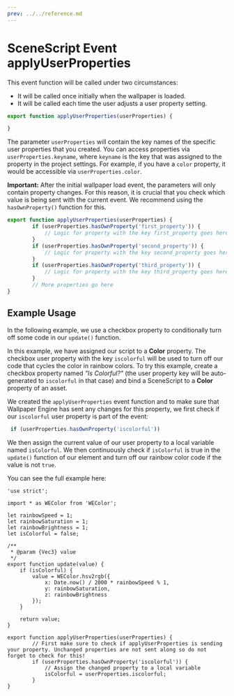 ```yaml
---
prev: ../../reference.md
---
```


# SceneScript Event applyUserProperties

This event function will be called under two circumstances:

* It will be called once initially when the wallpaper is loaded.
* It will be called each time the user adjusts a user property setting.

```js
export function applyUserProperties(userProperties) {

}
```

The parameter `userProperties` will contain the key names of the specific user properties that you created. You can access properties via `userProperties.keyname`, where `keyname` is the key that was assigned to the property in the project settings. For example, if you have a `color` property, it would be accessible via `userProperties.color`.

**Important:** After the initial wallpaper load event, the parameters will only contain property changes. For this reason, it is crucial that you check which value is being sent with the current event. We recommend using the `hasOwnProperty()` function for this.

```js
export function applyUserProperties(userProperties) {
        if (userProperties.hasOwnProperty('first_property')) {
            // Logic for property with the key first_property goes here
        }
        if (userProperties.hasOwnProperty('second_property')) {
            // Logic for property with the key second_property goes here
        }
        if (userProperties.hasOwnProperty('third_property')) {
            // Logic for property with the key third_property goes here
        }
        // More properties go here
}
```

## Example Usage

In the following example, we use a checkbox property to conditionally turn off some code in our `update()` function.

In this example, we have assigned our script to a **Color** property. The checkbox user property with the key `iscolorful` will be used to turn off our code that cycles the color in rainbow colors. To try this example, create a checkbox property named *"Is Colorful?"* (the user property key will be auto-generated to `iscolorful` in that case) and bind a SceneScript to a **Color** property of an asset.

We created the `applyUserProperties` event function and to make sure that Wallpaper Engine has sent any changes for this property,
we first check if our `iscolorful` user property is part of the event:

```js
 if (userProperties.hasOwnProperty('iscolorful'))
 ```
 
We then assign the current value of our user property to a local variable named `isColorful`. We then continuously check if `isColorful` is true in the `update()` function of our element and turn off our rainbow color code if the value is not `true`.

You can see the full example here:

```js{8,14,27-30}
'use strict';

import * as WEColor from 'WEColor';

let rainbowSpeed = 1;
let rainbowSaturation = 1;
let rainbowBrightness = 1;
let isColorful = false;

/**
 * @param {Vec3} value
 */
export function update(value) {
	if (isColorful) {
		value = WEColor.hsv2rgb({
			x: Date.now() / 2000 * rainbowSpeed % 1,
			y: rainbowSaturation,
			z: rainbowBrightness
		});
	}
	
	return value;
}

export function applyUserProperties(userProperties) {
        // First make sure to check if applyUserProperties is sending your property. Unchanged properties are not sent along so do not forget to check for this!
        if (userProperties.hasOwnProperty('iscolorful')) {
            // Assign the changed property to a local variable
            isColorful = userProperties.iscolorful;
        }
}
```